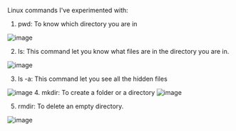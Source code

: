 Linux commands I've experimented with:
1. pwd: To know which directory you are in

![image](https://github.com/user-attachments/assets/94df078c-6e50-42a2-9fd1-2eb60efb77bf)

2. ls: This command let you know what files are in the directory you are in.
   
![image](https://github.com/user-attachments/assets/ea670e88-49b2-4215-8889-b1db6eb2b397)


3. ls -a: This command let you see all the hidden files
   
![image](https://github.com/user-attachments/assets/fa97eff5-9b59-4568-95db-acafed8f5273)
4. mkdir: To create a folder or a directory
![image](https://github.com/user-attachments/assets/4b113f28-ee75-4eab-880c-13a842f16a83)

5. rmdir: To delete an empty directory.

![image](https://github.com/user-attachments/assets/98a6efae-2541-4e07-be0f-c268f17980ef)

